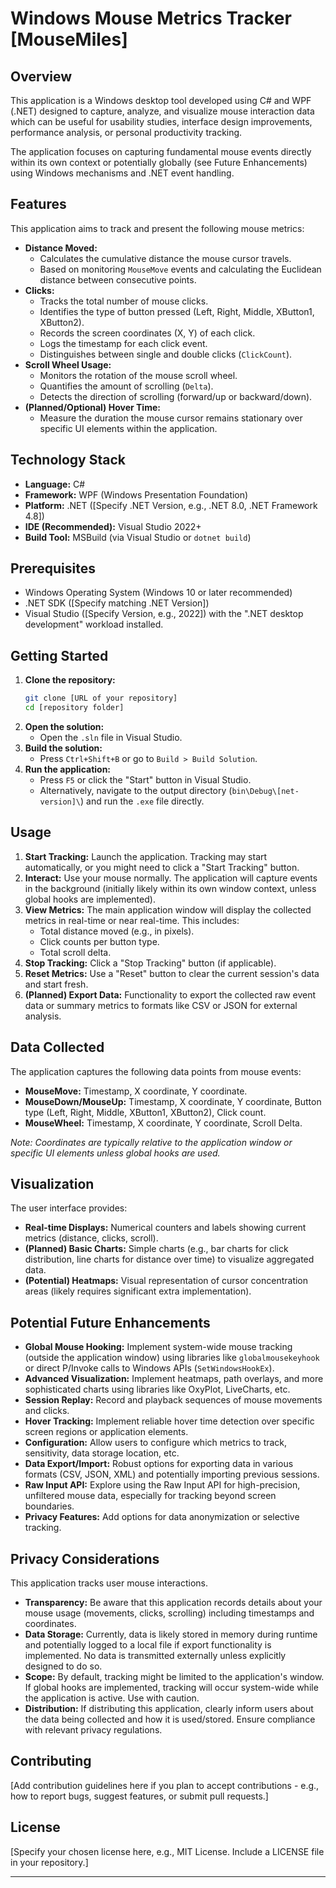 # Windows Mouse Metrics Tracker [MouseMiles]

## Overview

This application is a Windows desktop tool developed using C# and WPF (.NET) designed to capture, analyze, and visualize mouse interaction data which can be useful for usability studies, interface design improvements, performance analysis, or personal productivity tracking.

The application focuses on capturing fundamental mouse events directly within its own context or potentially globally (see Future Enhancements) using Windows mechanisms and .NET event handling.

## Features

This application aims to track and present the following mouse metrics:

*   **Distance Moved:**
    *   Calculates the cumulative distance the mouse cursor travels.
    *   Based on monitoring `MouseMove` events and calculating the Euclidean distance between consecutive points.
*   **Clicks:**
    *   Tracks the total number of mouse clicks.
    *   Identifies the type of button pressed (Left, Right, Middle, XButton1, XButton2).
    *   Records the screen coordinates (X, Y) of each click.
    *   Logs the timestamp for each click event.
    *   Distinguishes between single and double clicks (`ClickCount`).
*   **Scroll Wheel Usage:**
    *   Monitors the rotation of the mouse scroll wheel.
    *   Quantifies the amount of scrolling (`Delta`).
    *   Detects the direction of scrolling (forward/up or backward/down).
*   **(Planned/Optional) Hover Time:**
    *   Measure the duration the mouse cursor remains stationary over specific UI elements within the application.

## Technology Stack

*   **Language:** C#
*   **Framework:** WPF (Windows Presentation Foundation)
*   **Platform:** .NET ([Specify .NET Version, e.g., .NET 8.0, .NET Framework 4.8])
*   **IDE (Recommended):** Visual Studio 2022+
*   **Build Tool:** MSBuild (via Visual Studio or `dotnet build`)

## Prerequisites

*   Windows Operating System (Windows 10 or later recommended)
*   .NET SDK ([Specify matching .NET Version])
*   Visual Studio ([Specify Version, e.g., 2022]) with the ".NET desktop development" workload installed.

## Getting Started

1.  **Clone the repository:**
    ```bash
    git clone [URL of your repository]
    cd [repository folder]
    ```
2.  **Open the solution:**
    *   Open the `.sln` file in Visual Studio.
3.  **Build the solution:**
    *   Press `Ctrl+Shift+B` or go to `Build > Build Solution`.
4.  **Run the application:**
    *   Press `F5` or click the "Start" button in Visual Studio.
    *   Alternatively, navigate to the output directory (`bin\Debug\[net-version]\`) and run the `.exe` file directly.

## Usage

1.  **Start Tracking:** Launch the application. Tracking may start automatically, or you might need to click a "Start Tracking" button.
2.  **Interact:** Use your mouse normally. The application will capture events in the background (initially likely within its own window context, unless global hooks are implemented).
3.  **View Metrics:** The main application window will display the collected metrics in real-time or near real-time. This includes:
    *   Total distance moved (e.g., in pixels).
    *   Click counts per button type.
    *   Total scroll delta.
4.  **Stop Tracking:** Click a "Stop Tracking" button (if applicable).
5.  **Reset Metrics:** Use a "Reset" button to clear the current session's data and start fresh.
6.  **(Planned) Export Data:** Functionality to export the collected raw event data or summary metrics to formats like CSV or JSON for external analysis.

## Data Collected

The application captures the following data points from mouse events:

*   **MouseMove:** Timestamp, X coordinate, Y coordinate.
*   **MouseDown/MouseUp:** Timestamp, X coordinate, Y coordinate, Button type (Left, Right, Middle, XButton1, XButton2), Click count.
*   **MouseWheel:** Timestamp, X coordinate, Y coordinate, Scroll Delta.

*Note: Coordinates are typically relative to the application window or specific UI elements unless global hooks are used.*

## Visualization

The user interface provides:

*   **Real-time Displays:** Numerical counters and labels showing current metrics (distance, clicks, scroll).
*   **(Planned) Basic Charts:** Simple charts (e.g., bar charts for click distribution, line charts for distance over time) to visualize aggregated data.
*   **(Potential) Heatmaps:** Visual representation of cursor concentration areas (likely requires significant extra implementation).

## Potential Future Enhancements

*   **Global Mouse Hooking:** Implement system-wide mouse tracking (outside the application window) using libraries like `globalmousekeyhook` or direct P/Invoke calls to Windows APIs (`SetWindowsHookEx`).
*   **Advanced Visualization:** Implement heatmaps, path overlays, and more sophisticated charts using libraries like OxyPlot, LiveCharts, etc.
*   **Session Replay:** Record and playback sequences of mouse movements and clicks.
*   **Hover Tracking:** Implement reliable hover time detection over specific screen regions or application elements.
*   **Configuration:** Allow users to configure which metrics to track, sensitivity, data storage location, etc.
*   **Data Export/Import:** Robust options for exporting data in various formats (CSV, JSON, XML) and potentially importing previous sessions.
*   **Raw Input API:** Explore using the Raw Input API for high-precision, unfiltered mouse data, especially for tracking beyond screen boundaries.
*   **Privacy Features:** Add options for data anonymization or selective tracking.

## Privacy Considerations

This application tracks user mouse interactions.

*   **Transparency:** Be aware that this application records details about your mouse usage (movements, clicks, scrolling) including timestamps and coordinates.
*   **Data Storage:** Currently, data is likely stored in memory during runtime and potentially logged to a local file if export functionality is implemented. No data is transmitted externally unless explicitly designed to do so.
*   **Scope:** By default, tracking might be limited to the application's window. If global hooks are implemented, tracking will occur system-wide while the application is active. Use with caution.
*   **Distribution:** If distributing this application, clearly inform users about the data being collected and how it is used/stored. Ensure compliance with relevant privacy regulations.

## Contributing

[Add contribution guidelines here if you plan to accept contributions - e.g., how to report bugs, suggest features, or submit pull requests.]

## License

[Specify your chosen license here, e.g., MIT License. Include a LICENSE file in your repository.]

---
